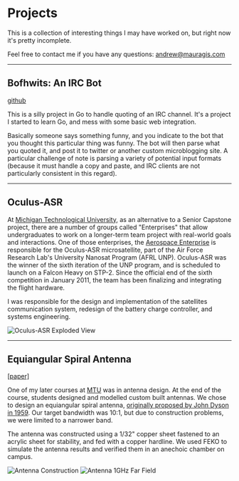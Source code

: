 Projects
========
This is a collection of interesting things I may have worked on, but right now it's pretty incomplete.

Feel free to contact me if you have any questions: andrew@mauragis.com

---
Bofhwits: An IRC Bot
--------------------
[github](https://github.com/amauragis/bofhwits)

This is a silly project in Go to handle quoting of an IRC channel.  It's a project I started to learn Go, and mess with some
basic web integration.

Basically someone says something funny, and you indicate to the bot that you thought this particular thing was funny. 
The bot will then parse what you quoted it, and post it to twitter or another custom microblogging site. A particular 
challenge of note is parsing a variety of potential input formats (because it must handle a copy and paste, and IRC
clients are not particularly consistent in this regard).

---

Oculus-ASR
----------
At [Michigan Technological University](www.mtu.edu), as an alternative to a Senior Capstone project, there are a number
of groups called "Enterprises" that allow undergraduates to work on a longer-term team project with real-world goals
and interactions.  One of those enterprises, the [Aerospace Enterprise](www.aerospace.mtu.edu) is responsible for the
Oculus-ASR microsatellite, part of the Air Force Research Lab's University Nanosat Program (AFRL UNP). Oculus-ASR was
the winner of the sixth iteration of the UNP program, and is scheduled to launch on a Falcon Heavy on STP-2.  Since
the official end of the sixth competition in January 2011, the team has been finalizing and integrating
the flight hardware.

I was responsible for the design and implementation of the satellites communication system, redesign of the battery
charge controller, and systems engineering.

![Oculus-ASR Exploded View](projects/oculus-exploded-web.jpg "Oculus-ASR Exploded View")

---

Equiangular Spiral Antenna
--------------------------
[[paper]](projects/antenna.pdf)

One of my later courses at [MTU](www.mtu.edu) was in antenna design.  At the end of the course, students designed and modelled
custom built antennas.  We chose to design an equiangular spiral antenna, [originally proposed by John Dyson in 1959](http://www.google.com/patents/US2958081).
Our target bandwidth was 10:1, but due to construction problems, we were limited to a narrower band.

The antenna was constructed using a 1/32" copper sheet fastened to an acrylic sheet for stability, and fed with a copper
hardline.  We used FEKO to simulate the antenna results and verified them in an anechoic chamber on campus.

![Antenna Construction](projects/antenna0.png "Antenna Construction") ![Antenna 1GHz Far Field](projects/antenna1.png "Antenna 1GHz Far Field")


